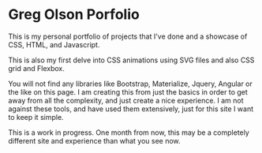 # Greg Olson Porfolio
This is my personal portfolio of projects that I've done and a showcase of CSS, HTML, and Javascript. 

This is also my first delve into CSS animations using SVG files and also CSS grid and Flexbox.

You will not find any libraries like Bootstrap, Materialize, Jquery, Angular or the like on this page. I am creating this from just the basics in order to get away from all the complexity, and just create a nice experience. I am not against these tools, and have used them extensively, just for this site I want to keep it simple.

This is a work in progress. One month from now, this may be a completely different site and experience than what you see now. 

